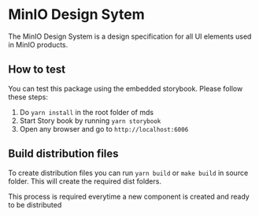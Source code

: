 # MinIO Design Sytem

The MinIO Design System is a design specification for all UI elements used in MinIO products.

## How to test

You can test this package using the embedded storybook. Please follow these steps:

1. Do `yarn install` in the root folder of mds
2. Start Story book  by running `yarn storybook`
3. Open any browser and go to `http://localhost:6006`

## Build distribution files

To create distribution files you can run `yarn build` or `make build` in source folder. This will create the required dist folders.

This process is required everytime a new component is created and ready to be distributed
